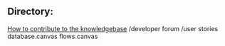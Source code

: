 


## Directory:

[How to contribute to the knowledgebase](obsidian://open?vault=knowledgebase&file=developer%20forum%2Fgit%2FHow%20to%20contribute%20to%20the%20repository)
/developer forum
/user stories
database.canvas
flows.canvas